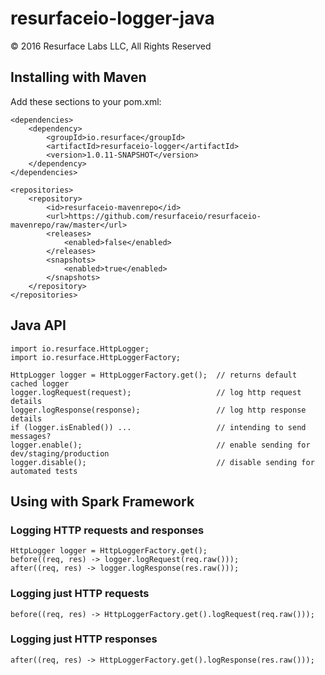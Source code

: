 # resurfaceio-logger-java
&copy; 2016 Resurface Labs LLC, All Rights Reserved

## Installing with Maven

Add these sections to your pom.xml:

    <dependencies>
        <dependency>
            <groupId>io.resurface</groupId>
            <artifactId>resurfaceio-logger</artifactId>
            <version>1.0.11-SNAPSHOT</version>
        </dependency>
    </dependencies>

    <repositories>
        <repository>
            <id>resurfaceio-mavenrepo</id>
            <url>https://github.com/resurfaceio/resurfaceio-mavenrepo/raw/master</url>
            <releases>
                <enabled>false</enabled>
            </releases>
            <snapshots>
                <enabled>true</enabled>
            </snapshots>
        </repository>
    </repositories>

## Java API

    import io.resurface.HttpLogger;
    import io.resurface.HttpLoggerFactory;
    
    HttpLogger logger = HttpLoggerFactory.get();  // returns default cached logger
    logger.logRequest(request);                   // log http request details
    logger.logResponse(response);                 // log http response details
    if (logger.isEnabled()) ...                   // intending to send messages?
    logger.enable();                              // enable sending for dev/staging/production
    logger.disable();                             // disable sending for automated tests

## Using with Spark Framework

### Logging HTTP requests and responses

    HttpLogger logger = HttpLoggerFactory.get();
    before((req, res) -> logger.logRequest(req.raw()));
    after((req, res) -> logger.logResponse(res.raw()));    

### Logging just HTTP requests

    before((req, res) -> HttpLoggerFactory.get().logRequest(req.raw()));

### Logging just HTTP responses

    after((req, res) -> HttpLoggerFactory.get().logResponse(res.raw()));    
